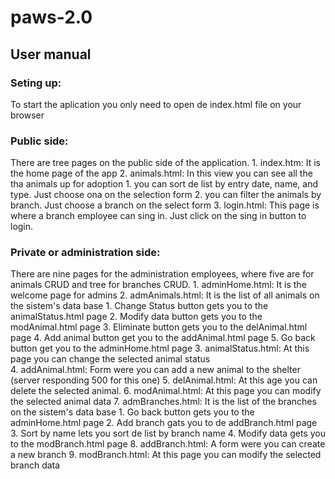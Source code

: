 # paws-2.0
## User manual

### Seting up:
To start the aplication you only need to open de index.html file on your browser

### Public side:
There are tree pages on the public side of the application.
    1. index.htm: It is the home page of the app
    2. animals.html: In this view you can see all the tha animals up for adoption
        1. you can sort de list by entry date, name, and type. Just choose ona on the selection form
        2. you can filter the animals by branch. Just choose a branch on the select form
    3. login.html: This page is where a branch employee can sing in. Just click on the sing in button to login.

### Private or administration side:
There are nine pages for the administration employees, where five are for animals CRUD and tree for branches CRUD.
    1. adminHome.html: It is the welcome page for admins
    2. admAnimals.html: It is the list of all animals on the sistem's data base
        1. Change Status button gets you to the animalStatus.html page
        2. Modify data button gets you to the modAnimal.html page
        3. Eliminate button gets you to the delAnimal.html page
        4. Add animal button get you to the addAnimal.html page
        5. Go back button get you to the adminHome.html page
    3. animalStatus.html: At this page you can change the selected animal status        
    4. addAnimal.html: Form were you can add a new animal to the shelter (server responding 500 for this one)
    5. delAnimal.html: At this age you can delete the selected animal.
    6. modAnimal.html: At this page you can modify the selected animal data
    7. admBranches.html: It is the list of the branches on the sistem's data base
        1. Go back button gets you to the adminHome.html page
        2. Add branch gats you to de addBranch.html page
        3. Sort by name lets you sort de list by branch name
        4. Modify data gets you to the modBranch.html page
    8. addBranch.html: A form were you can create a new branch
    9. modBranch.html: At this page you can modify the selected branch data